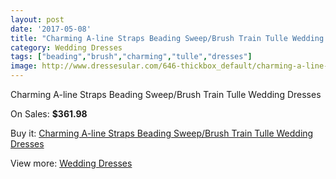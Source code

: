 ```yaml
---
layout: post
date: '2017-05-08'
title: "Charming A-line Straps Beading Sweep/Brush Train Tulle Wedding Dresses"
category: Wedding Dresses
tags: ["beading","brush","charming","tulle","dresses"]
image: http://www.dressesular.com/646-thickbox_default/charming-a-line-straps-beading-sweep-brush-train-tulle-wedding-dresses.jpg
---
```

Charming A-line Straps Beading Sweep/Brush Train Tulle Wedding Dresses

On Sales: **$361.98**
<a href="https://www.dressesular.com/wedding-dresses/163-charming-a-line-straps-beading-sweep-brush-train-tulle-wedding-dresses.html"><amp-img layout="responsive" width="600" height="600" src="//www.dressesular.com/646-thickbox_default/charming-a-line-straps-beading-sweep-brush-train-tulle-wedding-dresses.jpg" alt="Charming A-line Straps Beading Sweep/Brush Train Tulle Wedding Dresses 0" /></a>
<a href="https://www.dressesular.com/wedding-dresses/163-charming-a-line-straps-beading-sweep-brush-train-tulle-wedding-dresses.html"><amp-img layout="responsive" width="600" height="600" src="//www.dressesular.com/649-thickbox_default/charming-a-line-straps-beading-sweep-brush-train-tulle-wedding-dresses.jpg" alt="Charming A-line Straps Beading Sweep/Brush Train Tulle Wedding Dresses 1" /></a>
<a href="https://www.dressesular.com/wedding-dresses/163-charming-a-line-straps-beading-sweep-brush-train-tulle-wedding-dresses.html"><amp-img layout="responsive" width="600" height="600" src="//www.dressesular.com/648-thickbox_default/charming-a-line-straps-beading-sweep-brush-train-tulle-wedding-dresses.jpg" alt="Charming A-line Straps Beading Sweep/Brush Train Tulle Wedding Dresses 2" /></a>
<a href="https://www.dressesular.com/wedding-dresses/163-charming-a-line-straps-beading-sweep-brush-train-tulle-wedding-dresses.html"><amp-img layout="responsive" width="600" height="600" src="//www.dressesular.com/647-thickbox_default/charming-a-line-straps-beading-sweep-brush-train-tulle-wedding-dresses.jpg" alt="Charming A-line Straps Beading Sweep/Brush Train Tulle Wedding Dresses 3" /></a>

Buy it: [Charming A-line Straps Beading Sweep/Brush Train Tulle Wedding Dresses](https://www.dressesular.com/wedding-dresses/163-charming-a-line-straps-beading-sweep-brush-train-tulle-wedding-dresses.html "Charming A-line Straps Beading Sweep/Brush Train Tulle Wedding Dresses")

View more: [Wedding Dresses](https://www.dressesular.com/3-wedding-dresses "Wedding Dresses")
